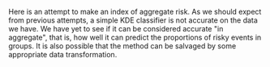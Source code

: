 Here is an attempt to make an index of aggregate risk. As we should expect from previous attempts, a simple KDE classifier is not accurate on the data we have. We have yet to see if it can be considered accurate "in aggregate", that is, how well it can predict the proportions of risky events in groups. It is also possible that the method can be salvaged by some appropriate data transformation.